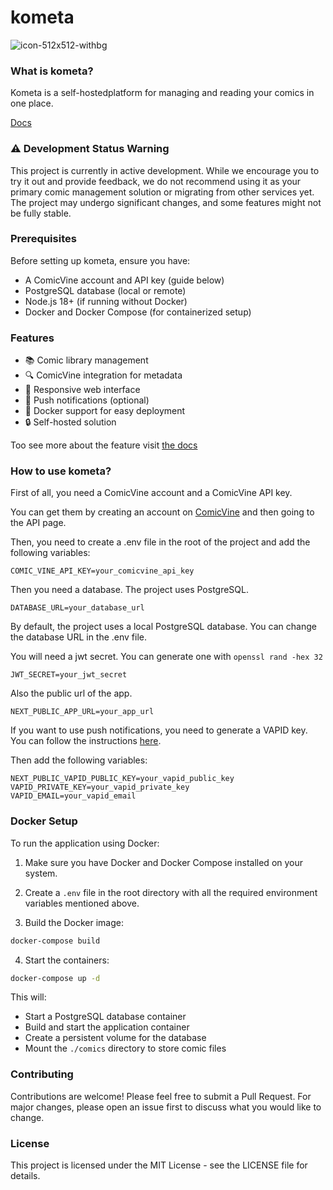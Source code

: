 # kometa

![icon-512x512-withbg](https://github.com/user-attachments/assets/d140452e-06dc-4b41-8d9b-94b482954729)

### What is kometa?

Kometa is a self-hostedplatform for managing and reading your comics in one place.

[Docs](https://kometa-docs.daviddh.dev/)

### ⚠️ Development Status Warning

This project is currently in active development. While we encourage you to try it out and provide feedback, we do not recommend using it as your primary comic management solution or migrating from other services yet. The project may undergo significant changes, and some features might not be fully stable.

### Prerequisites

Before setting up kometa, ensure you have:

- A ComicVine account and API key (guide below)
- PostgreSQL database (local or remote)
- Node.js 18+ (if running without Docker)
- Docker and Docker Compose (for containerized setup)

### Features

- 📚 Comic library management
- 🔍 ComicVine integration for metadata
- 📱 Responsive web interface
- 🔔 Push notifications (optional)
- 🐳 Docker support for easy deployment
- 🔒 Self-hosted solution

Too see more about the feature visit [the docs](https://kometa-docs.daviddh.dev/features/overview/)

### How to use kometa?

First of all, you need a ComicVine account and a ComicVine API key.

You can get them by creating an account on [ComicVine](https://comicvine.gamespot.com/login-signup/) and then going to the API page.

Then, you need to create a .env file in the root of the project and add the following variables:

```
COMIC_VINE_API_KEY=your_comicvine_api_key
```

Then you need a database. The project uses PostgreSQL.

```
DATABASE_URL=your_database_url
```

By default, the project uses a local PostgreSQL database. You can change the database URL in the .env file.

You will need a jwt secret. You can generate one with `openssl rand -hex 32`

```
JWT_SECRET=your_jwt_secret
```

Also the public url of the app.

```
NEXT_PUBLIC_APP_URL=your_app_url
```

If you want to use push notifications, you need to generate a VAPID key. You can follow the instructions [here](https://www.npmjs.com/package/web-push/).

Then add the following variables:

```
NEXT_PUBLIC_VAPID_PUBLIC_KEY=your_vapid_public_key
VAPID_PRIVATE_KEY=your_vapid_private_key
VAPID_EMAIL=your_vapid_email
```

### Docker Setup

To run the application using Docker:

1. Make sure you have Docker and Docker Compose installed on your system.

2. Create a `.env` file in the root directory with all the required environment variables mentioned above.

3. Build the Docker image:

```bash
docker-compose build
```

4. Start the containers:

```bash
docker-compose up -d
```

This will:

- Start a PostgreSQL database container
- Build and start the application container
- Create a persistent volume for the database
- Mount the `./comics` directory to store comic files

### Contributing

Contributions are welcome! Please feel free to submit a Pull Request. For major changes, please open an issue first to discuss what you would like to change.

### License

This project is licensed under the MIT License - see the LICENSE file for details.

